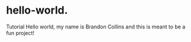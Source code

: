 # hello-world.
Tutorial
Hello world, my name is Brandon Collins and this is meant to be a fun project!
